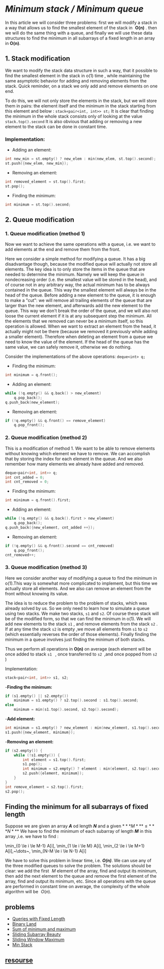 # ***Minimum stack / Minimum queue***

In this article we will consider three problems: first we will modify a stack in a way that allows us to find the smallest element of the stack in  
**O(n)** . then we will do the same thing with a queue, and finally we will use these data structures to find the minimum in all subarrays of a fixed length in an array in **O(n)**.

## 1. Stack modification

We want to modify the stack data structure in such a way, that it possible to find the smallest element in the stack in o(1) time ,
while maintaining the same asymptotic behavior for adding and removing elements from the stack. Quick reminder, on a stack we only add and remove elements on one end.

To do this, we will not only store the elements in the stack, but we will store them in pairs: the element itself and the minimum in the stack starting from this element and below : 
`stack<pair<int, int>> st;`
It is clear that finding the minimum in the whole stack consists only of looking at the value `stack.top().second`
It is also obvious that adding or removing a new element to the stack can be done in constant time.

### Implementation: 

- Adding an element:
```cpp
int new_min = st.empty() ? new_elem : min(new_elem, st.top().second);
st.push({new_elem, new_min});
```
- Removing an element:
```cpp
int removed_element = st.top().first;
st.pop();
```
- Finding the minimum:
```cpp
int minimum = st.top().second;
```
## 2. Queue modification
### 1. Queue modification (method 1)
Now we want to achieve the same operations with a queue, i.e. we want to add elements at the end and remove them from the front.

Here we consider a simple method for modifying a queue. It has a big disadvantage though, because the modified queue will actually not store all elements.
The key idea is to only store the items in the queue that are needed to determine the minimum. Namely we will keep the queue in nondecreasing order (i.e. the smallest value will be stored in the head), and of course not in any arbitrary way, the actual minimum has to be always contained in the queue. This way the smallest element will always be in the head of the queue. Before adding a new element to the queue, it is enough to make a "cut": we will remove all trailing elements of the queue that are larger than the new element, and afterwards add the new element to the queue. This way we don't break the order of the queue, and we will also not loose the current element if it is at any subsequent step the minimum. All the elements that we removed can never be a minimum itself, so this operation is allowed. When we want to extract an element from the head, it actually might not be there (because we removed it previously while adding a smaller element). Therefore when deleting an element from a queue we need to know the value of the element. If the head of the queue has the same value, we can safely remove it, otherwise we do nothing.

Consider the implementations of the above operations:
`deque<int> q;`
- Finding the minimum:
```cpp
int minimum = q.front();
```
- Adding an element:
```cpp
while (!q.empty() && q.back() > new_element)
    q.pop_back();
q.push_back(new_element);
```
- Removing an element:
```cpp
if (!q.empty() && q.front() == remove_element)
    q.pop_front();
```
### 2. Queue modification (method 2)
This is a modification of method 1. We want to be able to remove elements without knowing which element we have to remove. We can accomplish that by storing the index for each element in the queue. And we also remember how many elements we already have added and removed.
```cpp
deque<pair<int, int>> q;
int cnt_added = 0;
int cnt_removed = 0;
```
- Finding the minimum:
```cpp
int minimum = q.front().first;
```
- Adding an element:
```cpp
while (!q.empty() && q.back().first > new_element)
    q.pop_back();
q.push_back({new_element, cnt_added ++});
```
- Removing an element:
```cpp
if (!q.empty() && q.front().second == cnt_removed) 
    q.pop_front();
cnt_removed++;
```
### 3. Queue modification (method 3)
Here we consider another way of modifying a queue to find the minimum in o(1).This way is somewhat more complicated to implement, but this time we actually store all elements. And we also can remove an element from the front without knowing its value.

The idea is to reduce the problem to the problem of stacks, which was already solved by us. So we only need to learn how to simulate a queue using two stacks.
We make two stacks, `s1` and `s2`. Of course these stack will be of the modified form, so that we can find the minimum in o(1).
We will add new elements to the stack `s1` , and remove elements from the stack `s2` .
If at any time the stack `s2` is empty ,we move all elements from
`s1` to `s2` (which essentially reverses the order of those elements). Finally finding the minimum in a queue involves just finding the minimum of both stacks.

Thus we perform all operations in **O(n)** on average (each element will be once added to stack `s1 ` , once transferred to `s2 `,and once popped from `s2 ` )

Implementation:
```cpp
stack<pair<int, int>> s1, s2;
```
-**Finding the minimum:**
```cpp
if (s1.empty() || s2.empty()) 
    minimum = s1.empty() ? s2.top().second : s1.top().second;
else
    minimum = min(s1.top().second, s2.top().second);
```
-**Add element:**
```cpp
int minimum = s1.empty() ? new_element : min(new_element, s1.top().second);
s1.push({new_element, minimum});
```
-**Removing an element:**
```cpp
if (s2.empty()) {
    while (!s1.empty()) {
        int element = s1.top().first;
        s1.pop();
        int minimum = s2.empty() ? element : min(element, s2.top().second);
        s2.push({element, minimum});
    }
}
int remove_element = s2.top().first;
s2.pop();
```
## Finding the minimum for all subarrays of fixed length
Suppose we are given an array ***A*** od length ***N*** and a given $***M*** \leq ***N***$
We have to find the minimum of each subarray of length ***M*** in this array ,i.e. we have to find :

\min_{0 \le i \le M-1} A[i], \min_{1 \le i \le M} A[i], \min_{2 \le i \le M+1} A[i],~\dots~, \min_{N-M \le i \le N-1} A[i]

We have to solve this problem in linear time, i.e. ***O(n)***.
We can use any of the three modified queues to solve the problem. The solutions should be clear: we add the first  
$M$ element of the array, find and output its minimum, then add the next element to the queue and remove the first element of the array, find and output its minimum, etc. Since all operations with the queue are performed in constant time on average, the complexity of the whole algorithm will be  
$O(n)$.

## problems 
- [Queries with Fixed Length](https://www.hackerrank.com/challenges/queries-with-fixed-length/problem)
- [Binary Land](https://www.codechef.com/MAY20A/problems/BINLAND)
- [Sum of minimum and maximum](https://www.codingninjas.com/studio/problems/sum-of-minimum-and-maximum-elements-of-all-subarrays-of-size-k_1171047)
- [Sliding Subarray Beauty](https://leetcode.com/problems/sliding-subarray-beauty/)
- [Sliding Window Maximum](https://leetcode.com/problems/sliding-window-maximum/)
- [Min Stack](https://leetcode.com/problems/min-stack/)
## [resourse](https://cp-algorithms.com/data_structures/stack_queue_modification.html)


